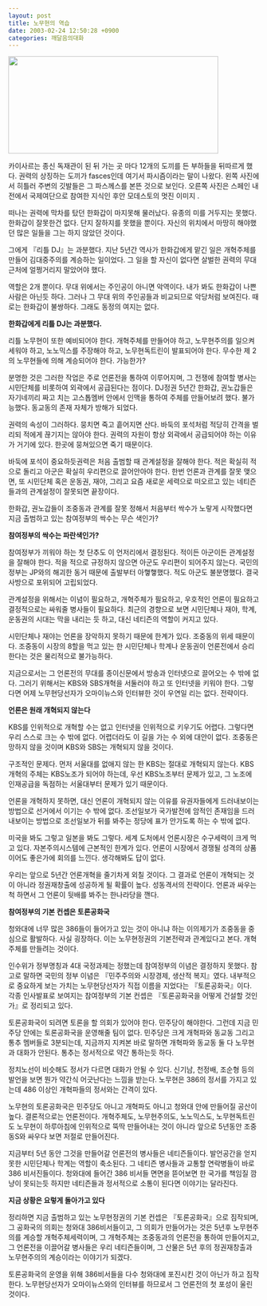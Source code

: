 ```yaml
---
layout: post
title: 노무현의 역습
date: 2003-02-24 12:50:28 +0900
categories: 깨달음의대화
---
```

<img src="http://www.seoprise.com/jboard/data/img/binary/000000001.jpg" width="421" height="195" border="0" />

카이사르는 종신 독재관이 된 뒤 가는 곳 마다 12개의 도끼를 든 부하들을 뒤따르게 했다. 권력의 상징하는 도끼가 fasces인데 여기서 파시즘이라는 말이 나왔다. 왼쪽 사진에서 히틀러 주변의 깃발들은 그 파스께스를 본뜬 것으로 보인다. 오른쪽 사진은 스페인 내전에서 국제여단으로 참여한 지식인 후안 모데스토의 멋진 이미지 .

떠나는 권력에 막차를 탔던 한화갑이 마지못해 물러났다. 유종의 미를 거두지는 못했다. 한화갑이 잘못한건 없다. 단지 잘하지를 못했을 뿐이다. 자신의 위치에서 마땅히 해야했던 많은 일들을 그는 하지 않았던 것이다. 

그에게 『리틀 DJ』는 과분했다. 지난 5년간 역사가 한화갑에게 맡긴 일은 개혁주체를 만들어 김대중주의를 계승하는 일이었다. 그 일을 할 자신이 없다면 살벌한 권력의 무대 근처에 얼쩡거리지 말았어야 했다. 

역할은 2개 뿐이다. 무대 위에서는 주인공이 아니면 악역이다. 내가 봐도 한화갑이 나쁜 사람은 아닌듯 하다. 그러나 그 무대 위의 주인공들과 비교되므로 악당처럼 보여진다. 때로는 한화갑이 불쌍하다. 그래도 동정의 여지는 없다. 

**한화갑에게 리틀 DJ는 과분했다.**

리틀 노무현이 또한 예비되어야 한다. 개혁주체를 만들어야 하고, 노무현주의를 일으켜 세워야 하고, 노노믹스를 주장해야 하고, 노무현독트린이 발표되어야 한다. 무수한 제 2의 노무현들에 의해 계승되어야 한다. 가능한가? 

분명한 것은 그러한 작업은 주로 언론전을 통하여 이루어지며, 그 전쟁에 참여할 병사는 시민단체를 비롯하여 외곽에서 공급된다는 점이다. DJ정권 5년간 한화갑, 권노갑들은 자기네끼리 짜고 치는 고스톱멤버 안에서 인맥을 통하여 주체를 만들어보려 했다. 불가능했다. 동교동의 존재 자체가 방해가 되었다. 

권력의 속성이 그러하다. 뭉치면 죽고 흩어지면 산다. 바둑의 포석처럼 적당히 간격을 벌리되 적에게 끊기지는 않아야 한다. 권력의 자원이 항상 외곽에서 공급되어야 하는 이유가 거기에 있다. 한곳에 뭉쳐있으면 죽기 때문이다. 

바둑에 포석이 중요하듯권력은 처음 출범할 때 관계설정을 잘해야 한다. 적은 확실히 적으로 돌리고 아군은 확실히 우리편으로 끌어안아야 한다. 한번 언론과 관계를 잘못 맺으면, 또 시민단체 혹은 운동권, 재야, 그리고 요즘 새로운 세력으로 떠오르고 있는 네티즌들과의 관계설정이 잘못되면 끝장이다. 

한화갑, 권노갑들이 조중동과 관계를 잘못 정해서 처음부터 싹수가 노랗게 시작했다면 지금 출범하고 있는 참여정부의 싹수는 무슨 색인가?

**참여정부의 싹수는 파란색인가?**

참여정부가 끼워야 하는 첫 단추도 이 언저리에서 결정된다. 적이든 아군이든 관계설정을 잘해야 한다. 적을 적으로 규정하지 않으면 아군도 우리편이 되어주지 않는다. 국민의 정부는 JP와의 해괴한 동거 때문에 출발부터 아&#54671;&#54671;했다. 적도 아군도 불분명했다. 결국 사방으로 포위되어 고립되었다. 

관계설정을 위해서는 이념이 필요하고, 개혁주체가 필요하고, 우호적인 언론이 필요하고 결정적으로는 싸워줄 병사들이 필요하다. 최근의 경향으로 보면 시민단체나 재야, 학계, 운동권의 시대는 막을 내리는 듯 하고, 대신 네티즌의 역할이 커지고 있다. 

시민단체나 재야는 언론을 장악하지 못하기 때문에 한계가 있다. 조중동의 위세 때문이다. 조중동이 시장의 8할을 먹고 있는 한 시민단체나 학계나 운동권이 언론전에서 승리한다는 것은 물리적으로 불가능하다. 

지금으로서는 그 언론전의 무대를 종이신문에서 방송과 인터넷으로 끌어오는 수 밖에 없다. 그러기 위해서는 KBS와 SBS개혁을 서둘러야 하고 또 인터넷을 키워야 한다. 그렇다면 어제 노무현당선자가 오마이뉴스와 인터뷰한 것이 우연일 리는 없다. 전략이다. 

**언론은 원래 개혁되지 않는다**

KBS를 인위적으로 개혁할 수는 없고 인터넷을 인위적으로 키우기도 어렵다. 그렇다면 우리 스스로 크는 수 밖에 없다. 어렵더라도 이 길을 가는 수 외에 대안이 없다. 조중동은 망하지 않을 것이며 KBS와 SBS는 개혁되지 않을 것이다. 

구조적인 문제다. 먼저 서울대를 없애지 않는 한 KBS는 절대로 개혁되지 않는다. KBS개혁의 주체는 KBS노조가 되어야 하는데, 우선 KBS노조부터 문제가 있고, 그 노조에 인재공급을 독점하는 서울대부터 문제가 있기 때문이다. 

언론을 개혁하지 못하면, 대신 언론이 개혁되지 않는 이유를 유권자들에게 드러내보이는 방법으로 선거에서 이기는 수 밖에 없다. 조선일보가 국가발전에 암적인 존재임을 드러내보이는 방법으로 조선일보가 뒤를 봐주는 정당에 표가 안가도록 하는 수 밖에 없다.

미국을 봐도 그렇고 일본을 봐도 그렇다. 세계 도처에서 언론시장은 수구세력이 크게 먹고 있다. 자본주의시스템에 근본적인 한계가 있다. 언론이 시장에서 경쟁될 성격의 상품이어도 좋은가에 회의를 느낀다. 생각해봐도 답이 없다. 

우리는 앞으로 5년간 언론개혁을 줄기차게 외칠 것이다. 그 결과로 언론이 개혁되는 것이 아니라 정권재창출에 성공하게 될 확률이 높다. 성동격서의 전략이다. 언론과 싸우는 척 하면서 그 언론이 뒷배를 봐주는 한나라당을 깬다.

**참여정부의 기본 컨셉은 토론공화국** 

청와대에 너무 많은 386들이 들어가고 있는 것이 아니냐 하는 이의제기가 조중동을 중심으로 활발하다. 사실 굉장하다. 이는 노무현정권의 기본전략과 관계있다고 본다. 개혁주체를 만들려는 것이다. 

인수위가 정부명칭과 4대 국정과제는 정했는데 참여정부의 이념은 결정하지 못했다. 참고로 말하면 국민의 정부 이념은 『민주주의와 시장경제, 생산적 복지』였다. 내부적으로 중요하게 보는 가치는 노무현당선자가 직접 이름을 지었다는 『토론공화국』이다. 각종 인사발표로 보여지는 참여정부의 기본 컨셉은 『토론공화국을 어떻게 건설할 것인가』로 정리되고 있다. 

토론공화국이 되려면 토론을 할 의회가 있어야 한다. 민주당이 해야한다. 그런데 지금 민주당 안에는 토론공화국을 운영해줄 팀이 없다. 민주당은 크게 개혁파와 동교동 그리고 통추 멤버들로 3분되는데, 지금까지 지켜본 바로 말하면 개혁파와 동교동 둘 다 노무현과 대화가 안된다. 통추는 정서적으로 약간 통하는듯 하다.

정치노선이 비슷해도 정서가 다르면 대화가 안될 수 있다. 신기남, 천정배, 조순형 등의 발언을 보면 뭔가 약간식 어긋난다는 느낌을 받는다. 노무현은 386의 정서를 가지고 있는데 486 이상인 개혁파들의 정서와는 간격이 있다. 

노무현의 토론공화국은 민주당도 아니고 개혁파도 아니고 청와대 안에 만들어질 공산이 높다. 결론적으로는 언론전이다. 개혁주체도, 노무현주의도, 노노믹스도, 노무현독트린도 노무현이 하루아침에 인위적으로 뚝딱 만들어내는 것이 아니라 앞으로 5년동안 조중동S와 싸우다 보면 저절로 만들어진다.

지금부터 5년 동안 그것을 만들어갈 언론전의 병사들은 네티즌들이다. 발언공간을 얻지 못한 시민단체나 학계는 역할이 축소된다. 그 네티즌 병사들과 교통할 연락병들이 바로 386 비서진들이다. 청와대에 들어간 386 비서들 면면을 뜯어보면 한 국가를 책임질 깜냥이 못되는듯 하지만 네티즌들과 정서적으로 소통이 된다면 이야기는 달라진다. 

**지금 상황은 요렇게 돌아가고 있다**

정리하면 지금 출범하고 있는 노무현정권의 기본 컨셉은 『토론공화국』으로 짐작되며, 그 공화국의 의회는 청와대 386비서들이고, 그 의회가 만들어가는 것은 5년후 노무현주의를 계승할 개혁주체세력이며, 그 개혁주체는 조중동과의 언론전을 통하여 만들어지고, 그 언론전을 이끌어갈 병사들은 우리 네티즌들이며, 그 산물은 5년 후의 정권재창출과 노무현주의의 계승이라는 이야기가 되겠다. 

토론공화국의 운영을 위해 386비서들을 다수 청와대에 포진시킨 것이 아닌가 하고 짐작한다. 노무현당선자가 오마이뉴스와의 인터뷰를 하므로서 그 언론전의 첫 포성이 울린 것이다.